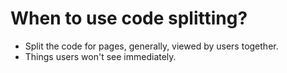 # When to use code splitting?

- Split the code for pages, generally, viewed by users together.
- Things users won't see immediately.
